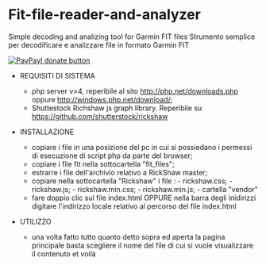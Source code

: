 Fit-file-reader-and-analyzer
============================

Simple decoding and analizing tool for Garmin FIT files
Strumento semplice per decodificare e analizzare file in formato Garmin FIT

<!-- BADGES/ -->

[![PayPayl donate button](http://img.shields.io/paypal/donate.png?color=yellow)](https://www.paypal.com/cgi-bin/webscr?cmd=_donations&business=SLV7EGU3BHNLL&lc=IT&item_name=coffee4kepi_github&item_number=fit%2dfile%2dra&currency_code=EUR&bn=PP%2dDonationsBF%3abtn_donateCC_LG%2egif%3aNonHosted "Donate once-off to this project using Paypal")


<!-- /BADGES -->
* REQUISITI DI SISTEMA
	- php server v>4, reperibile al sito http://php.net/downloads.php oppure http://windows.php.net/download/;
	- Shuttestock Richshaw js graph library. Reperibile su https://github.com/shutterstock/rickshaw

* INSTALLAZIONE
	- copiare i file in una posizione del pc in cui si possiedano i permessi di esecuzione di script php da parte del browser;
	- copiare i file fit nella sottocartella "fit_files";
	- estrarre i file dell'archivio relativo a RickShaw master;
	- copiare nella sottocartella "Rickshaw" i file :
			- rickshaw.css;
			- rickshaw.js;
			- rickshaw.min.css;
			- rickshaw.min.js;
			- cartella "vendor"
	- fare doppio clic sul file index.html OPPURE nella barra degli inidirizzi digitare l'indirizzo locale relativo al percorso del file 		index.html

* UTILIZZO
	- una volta fatto tutto quanto detto sopra ed aperta la pagina principale basta scegliere il nome del file di cui si vuole visualizzare il 		contenuto et voilà



